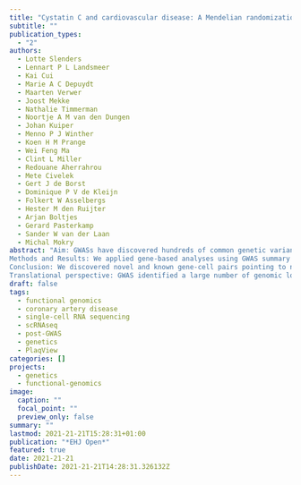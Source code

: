 ```yaml
---
title: "Cystatin C and cardiovascular disease: A Mendelian randomization study"
subtitle: ""
publication_types:
  - "2"
authors:
  - Lotte Slenders
  - Lennart P L Landsmeer
  - Kai Cui
  - Marie A C Depuydt
  - Maarten Verwer
  - Joost Mekke
  - Nathalie Timmerman
  - Noortje A M van den Dungen
  - Johan Kuiper
  - Menno P J Winther
  - Koen H M Prange
  - Wei Feng Ma
  - Clint L Miller
  - Redouane Aherrahrou
  - Mete Civelek
  - Gert J de Borst
  - Dominique P V de Kleijn
  - Folkert W Asselbergs
  - Hester M den Ruijter
  - Arjan Boltjes
  - Gerard Pasterkamp
  - Sander W van der Laan
  - Michal Mokry
abstract: "Aim: GWASs have discovered hundreds of common genetic variants for atherosclerotic disease and cardiovascular risk factors. The translation of susceptibility loci into biological mechanisms and targets for drug discovery remains challenging. Intersecting genetic and gene expression data has led to the identification of candidate genes. However, previously studied tissues are often non-diseased and heterogeneous in cell composition, hindering accurate candidate prioritization. Therefore, we analyzed single-cell transcriptomics from atherosclerotic plaques for cell-type-specific expression to identify atherosclerosis-associated candidate gene-cell pairs.
Methods and Results: We applied gene-based analyses using GWAS summary statistics from 46 atherosclerotic and cardiovascular disease, risk factors, and other traits. We then intersected these candidates with scRNA-seq data to identify genes specific for individual cell (sub)populations in atherosclerotic plaques. The coronary artery disease loci demonstrated a prominent signal in plaque smooth muscle cells (SKI, KANK2, SORT1) p-adj. = 0.0012, and endothelial cells (SLC44A1, ATP2B1) p-adj. = 0.0011. Finally, we used liver-derived scRNA-seq data and showed hepatocyte-specific enrichment of genes involved in serum lipid levels.
Conclusion: We discovered novel and known gene-cell pairs pointing to new biological mechanisms of atherosclerotic disease. We highlight that loci associated with coronary artery disease reveal prominent association levels in mainly plaque smooth muscle cell and endothelial cell populations. We present an intuitive single-cell transcriptomics-driven workflow rooted in human large-scale genetic studies to identify putative candidate genes and affected cells associated with cardiovascular traits. Collectively, our workflow allows for the identification of cell-specific targets relevant for atherosclerosis and can be universally applied to other complex genetic diseases and traits.
Translational perspective: GWAS identified a large number of genomic loci associated with atherosclerotic disease. The translation of these results into drug development and faster diagnostics remains challenging. With our approach, we cross-reference the GWAS findings for atherosclerotic disease with scRNA-seq data of disease-relevant tissue and bring the GWAS findings closer to the functional and mechanistic studies."
draft: false
tags:
  - functional genomics
  - coronary artery disease
  - single-cell RNA sequencing
  - scRNAseq
  - post-GWAS
  - genetics
  - PlaqView
categories: []
projects:
  - genetics
  - functional-genomics
image:
  caption: ""
  focal_point: ""
  preview_only: false
summary: ""
lastmod: 2021-21-21T15:28:31+01:00
publication: "*EHJ Open*"
featured: true
date: 2021-21-21
publishDate: 2021-21-21T14:28:31.326132Z
---
```

